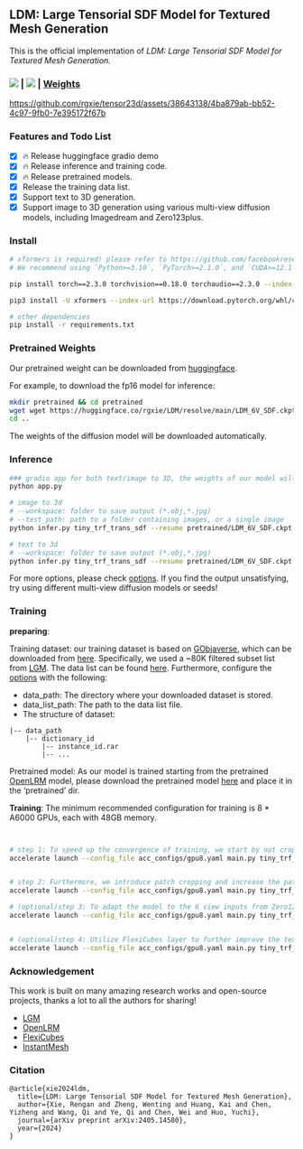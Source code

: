 
## LDM: Large Tensorial SDF Model for Textured Mesh Generation

This is the official implementation of *LDM: Large Tensorial SDF Model for Textured Mesh Generation*.

### <a href="https://arxiv.org/abs/2405.14580"><img src="https://img.shields.io/badge/ArXiv-2404.07191-brightgreen"></a> | <a href="https://huggingface.co/spaces/rgxie/LDM"><img src="https://img.shields.io/badge/%F0%9F%A4%97%20Gradio%20Demo-Huggingface-orange"></a> | [Weights](https://huggingface.co/rgxie/LDM)

https://github.com/rgxie/tensor23d/assets/38643138/4ba879ab-bb52-4c97-9fb0-7e395172f67b


### Features and Todo List
- [x] 🔥 Release huggingface gradio demo
- [x] 🔥 Release inference and training code.
- [x] 🔥 Release pretrained models.
- [x] Release the training data list.
- [x] Support text to 3D generation.
- [x] Support image to 3D generation using various multi-view diffusion models, including Imagedream and Zero123plus.

### Install

```bash
# xformers is required! please refer to https://github.com/facebookresearch/xformers for details.
# We recommend using `Python>=3.10`, `PyTorch>=2.1.0`, and `CUDA>=12.1`.

pip install torch==2.3.0 torchvision==0.18.0 torchaudio==2.3.0 --index-url https://download.pytorch.org/whl/cu121

pip3 install -U xformers --index-url https://download.pytorch.org/whl/cu121

# other dependencies
pip install -r requirements.txt
```

### Pretrained Weights

Our pretrained weight can be downloaded from [huggingface](https://huggingface.co/rgxie/LDM).

For example, to download the fp16 model for inference:
```bash
mkdir pretrained && cd pretrained
wget wget https://huggingface.co/rgxie/LDM/resolve/main/LDM_6V_SDF.ckpt
cd ..
```

The weights of the diffusion model will be downloaded automatically.

### Inference


```bash
### gradio app for both text/image to 3D, the weights of our model will be downloaded automatically.
python app.py

# image to 3d
# --workspace: folder to save output (*.obj,*.jpg)
# --test_path: path to a folder containing images, or a single image
python infer.py tiny_trf_trans_sdf --resume pretrained/LDM_6V_SDF.ckpt --workspace workspace_test --test_path example --seed 0

# text to 3d
# --workspace: folder to save output (*.obj,*.jpg)
python infer.py tiny_trf_trans_sdf --resume pretrained/LDM_6V_SDF.ckpt --workspace workspace_test --txt_or_image True --mvdream_or_zero123 True --text_prompt 'a hamburge' --seed 0

```
For more options, please check [options](./core/options.py). If you find the output unsatisfying, try using different multi-view diffusion models or seeds!
### Training

**preparing**: 

Training dataset: our training dataset is based on [GObjaverse](https://aigc3d.github.io/gobjaverse/), which can be downloaded from [here](https://github.com/modelscope/richdreamer/tree/main/dataset/gobjaverse).
Specifically, we used a ~80K filtered subset list from [LGM](https://github.com/3DTopia/LGM). The data list can be found [here](https://github.com/ashawkey/objaverse_filter/blob/main/gobj_merged.json). Furthermore, configure the [options](./core/options.py) with the following:

- data_path: The directory where your downloaded dataset is stored.
- data_list_path: The path to the data list file.
- The structure of dataset:
```
|-- data_path
    |-- dictionary_id
        |-- instance_id.rar    
        |-- ...
```

Pretrained model: As our model is trained starting from the pretrained [OpenLRM](https://github.com/3DTopia/OpenLRM) model, please download the pretrained model [here](https://huggingface.co/zxhezexin/openlrm-mix-large-1.1/resolve/main/model.safetensors) and place it in the ‘pretrained’ dir.

**Training**:
The minimum recommended configuration for training is 8 * A6000 GPUs, each with 48GB memory.

```bash


# step 1: To speed up the convergence of training, we start by not cropping patches. Instead, we use a lower resolution and train with a larger batch size initially.
accelerate launch --config_file acc_configs/gpu8.yaml main.py tiny_trf_trans_sdf --output_size 64 --batch_size 4 --lr 4e-4 --num_epochs 50 --is_crop False --resume pretrained/openlrm_m_l.safetensors --workspace workspace_nocrop


# step 2: Furthermore, we introduce patch cropping and increase the patch resolution to capture better details.
accelerate launch --config_file acc_configs/gpu8.yaml main.py tiny_trf_trans_sdf --output_size 128 --batch_size 1 --gradient_accumulation_steps 2 --lr 2e-5 --num_epochs 50 --is_crop True --resume workspace_nocrop/last.ckpt --workspace workspace_crop

# (optional)step 3: To adapt the model to the 6 view inputs from Zero123plus, we refine the model obtained in the earlier stages.
accelerate launch --config_file acc_configs/gpu8.yaml main.py tiny_trf_trans_sdf_123plus --output_size 128 --batch_size 1 --gradient_accumulation_steps 2 --lr 1e-5 --num_epochs 20 --resume workspace_crop/last.ckpt --workspace workspace_refine


# (optional)step 4: Utilize FlexiCubes layer to further improve the texture details
accelerate launch --config_file acc_configs/gpu8.yaml main.py tiny_trf_trans_mesh --output_size 512 --batch_size 1 --gradient_accumulation_steps 1 --lr 1e-5 --num_epochs 20 --resume the_path_of_sdf_ckpt/last.ckpt --workspace workspace_mesh

```

### Acknowledgement

This work is built on many amazing research works and open-source projects, thanks a lot to all the authors for sharing!

- [LGM](https://github.com/3DTopia/LGM/tree/main) 
- [OpenLRM](https://github.com/3DTopia/OpenLRM)
- [FlexiCubes](https://github.com/nv-tlabs/FlexiCubes)
- [InstantMesh](https://github.com/TencentARC/InstantMesh)

### Citation

```
@article{xie2024ldm,
  title={LDM: Large Tensorial SDF Model for Textured Mesh Generation},
  author={Xie, Rengan and Zheng, Wenting and Huang, Kai and Chen, Yizheng and Wang, Qi and Ye, Qi and Chen, Wei and Huo, Yuchi},
  journal={arXiv preprint arXiv:2405.14580},
  year={2024}
}
```
